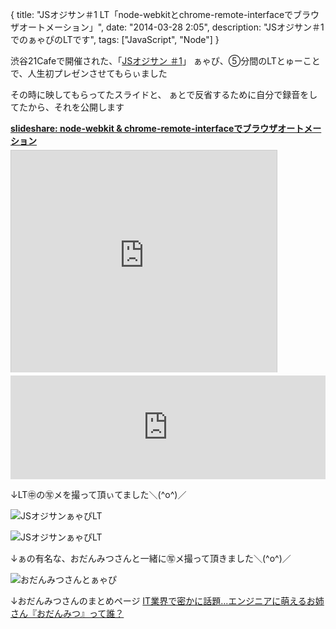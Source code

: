 {
  title: "JSオジサン＃1 LT「node-webkitとchrome-remote-interfaceでブラウザオートメーション」",
  date:  "2014-03-28 2:05",
  description: "JSオジサン＃1でのぁゃぴのLTです",
  tags: ["JavaScript", "Node"]
}

渋谷21Cafeで開催された、「[JSオジサン ＃1](http://atnd.org/events/48368)」
ぁゃぴ、⑤分間のLTとゅーことで、人生初プレゼンさせてもらぃました

その時に映してもらってたスライドと、
ぁとで反省するために自分で録音をしてたから、それを公開します

<div style="margin-bottom:5px"> <strong> <a href="https://www.slideshare.net/HatanoAya/js1-32817077" title="node-webkit &amp; chrome-remote-interfaceでブラウザオートメーション" target="_blank">slideshare: node-webkit &amp; chrome-remote-interfaceでブラウザオートメーション</a> </strong></div><iframe src="http://www.slideshare.net/slideshow/embed_code/32817077?rel=0" width="425" height="355" frameborder="0" marginwidth="0" marginheight="0" scrolling="no" style="border:1px solid #CCC; border-width:1px 1px 0; margin-bottom:5px; max-width: 100%;" allowfullscreen> </iframe>

<iframe width="100%" height="166" scrolling="no" frameborder="no" src="https://w.soundcloud.com/player/?url=https%3A//api.soundcloud.com/tracks/141721359&amp;color=ff00db&amp;auto_play=false&amp;hide_related=false&amp;show_artwork=true"></iframe>

↓LT㊥の㊢メを撮って頂ぃてました＼(^o^)／

![JSオジサンぁゃぴLT](/images/jsojisan1_ayp_lt1.jpg)

![JSオジサンぁゃぴLT](/images/jsojisan1_ayp_lt2.jpg)

↓ぁの有名な、おだんみつさんと一緒に㊢メ撮って頂きました＼(^o^)／

![おだんみつさんとぁゃぴ](/images/odanmitsu_ayapi.jpg)

↓おだんみつさんのまとめページ
[IT業界で密かに話題…エンジニアに萌えるお姉さん『おだんみつ』って誰？](http://matome.naver.jp/odai/2139520716110081501)